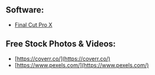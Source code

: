 
## Software:
- [Final Cut Pro X](FCPX.md)

## Free Stock Photos & Videos:
- [https://coverr.co/](https://coverr.co/)
- [https://www.pexels.com/](https://www.pexels.com/)